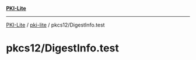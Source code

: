 [**PKI-Lite**](../../../README.md)

---

[PKI-Lite](../../../README.md) / [pki-lite](../../README.md) / pkcs12/DigestInfo.test

# pkcs12/DigestInfo.test
